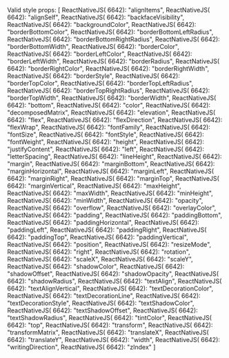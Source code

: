 Valid style props: [
ReactNativeJS( 6642):   "alignItems",
ReactNativeJS( 6642):   "alignSelf",
ReactNativeJS( 6642):   "backfaceVisibility",
ReactNativeJS( 6642):   "backgroundColor",
ReactNativeJS( 6642):   "borderBottomColor",
ReactNativeJS( 6642):   "borderBottomLeftRadius",
ReactNativeJS( 6642):   "borderBottomRightRadius",
ReactNativeJS( 6642):   "borderBottomWidth",
ReactNativeJS( 6642):   "borderColor",
ReactNativeJS( 6642):   "borderLeftColor",
ReactNativeJS( 6642):   "borderLeftWidth",
ReactNativeJS( 6642):   "borderRadius",
ReactNativeJS( 6642):   "borderRightColor",
ReactNativeJS( 6642):   "borderRightWidth",
ReactNativeJS( 6642):   "borderStyle",
ReactNativeJS( 6642):   "borderTopColor",
ReactNativeJS( 6642):   "borderTopLeftRadius",
ReactNativeJS( 6642):   "borderTopRightRadius",
ReactNativeJS( 6642):   "borderTopWidth",
ReactNativeJS( 6642):   "borderWidth",
ReactNativeJS( 6642):   "bottom",
ReactNativeJS( 6642):   "color",
ReactNativeJS( 6642):   "decomposedMatrix",
ReactNativeJS( 6642):   "elevation",
ReactNativeJS( 6642):   "flex",
ReactNativeJS( 6642):   "flexDirection",
ReactNativeJS( 6642):   "flexWrap",
ReactNativeJS( 6642):   "fontFamily",
ReactNativeJS( 6642):   "fontSize",
ReactNativeJS( 6642):   "fontStyle",
ReactNativeJS( 6642):   "fontWeight",
ReactNativeJS( 6642):   "height",
ReactNativeJS( 6642):   "justifyContent",
ReactNativeJS( 6642):   "left",
ReactNativeJS( 6642):   "letterSpacing",
ReactNativeJS( 6642):   "lineHeight",
ReactNativeJS( 6642):   "margin",
ReactNativeJS( 6642):   "marginBottom",
ReactNativeJS( 6642):   "marginHorizontal",
ReactNativeJS( 6642):   "marginLeft",
ReactNativeJS( 6642):   "marginRight",
ReactNativeJS( 6642):   "marginTop",
ReactNativeJS( 6642):   "marginVertical",
ReactNativeJS( 6642):   "maxHeight",
ReactNativeJS( 6642):   "maxWidth",
ReactNativeJS( 6642):   "minHeight",
ReactNativeJS( 6642):   "minWidth",
ReactNativeJS( 6642):   "opacity",
ReactNativeJS( 6642):   "overflow",
ReactNativeJS( 6642):   "overlayColor",
ReactNativeJS( 6642):   "padding",
ReactNativeJS( 6642):   "paddingBottom",
ReactNativeJS( 6642):   "paddingHorizontal",
ReactNativeJS( 6642):   "paddingLeft",
ReactNativeJS( 6642):   "paddingRight",
ReactNativeJS( 6642):   "paddingTop",
ReactNativeJS( 6642):   "paddingVertical",
ReactNativeJS( 6642):   "position",
ReactNativeJS( 6642):   "resizeMode",
ReactNativeJS( 6642):   "right",
ReactNativeJS( 6642):   "rotation",
ReactNativeJS( 6642):   "scaleX",
ReactNativeJS( 6642):   "scaleY",
ReactNativeJS( 6642):   "shadowColor",
ReactNativeJS( 6642):   "shadowOffset",
ReactNativeJS( 6642):   "shadowOpacity",
ReactNativeJS( 6642):   "shadowRadius",
ReactNativeJS( 6642):   "textAlign",
ReactNativeJS( 6642):   "textAlignVertical",
ReactNativeJS( 6642):   "textDecorationColor",
ReactNativeJS( 6642):   "textDecorationLine",
ReactNativeJS( 6642):   "textDecorationStyle",
ReactNativeJS( 6642):   "textShadowColor",
ReactNativeJS( 6642):   "textShadowOffset",
ReactNativeJS( 6642):   "textShadowRadius",
ReactNativeJS( 6642):   "tintColor",
ReactNativeJS( 6642):   "top",
ReactNativeJS( 6642):   "transform",
ReactNativeJS( 6642):   "transformMatrix",
ReactNativeJS( 6642):   "translateX",
ReactNativeJS( 6642):   "translateY",
ReactNativeJS( 6642):   "width",
ReactNativeJS( 6642):   "writingDirection",
ReactNativeJS( 6642):   "zIndex"
]